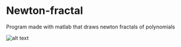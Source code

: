 # Newton-fractal

Program made with matlab that draws newton fractals of polynomials

![alt text](https://github.com/JaakkoKaikkonen/Newton-fractal/blob/master/newton_fractal.gif)
